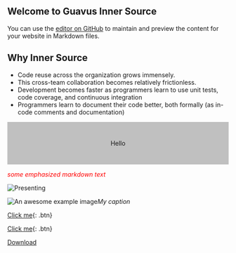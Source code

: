 ## Welcome to Guavus Inner Source 
You can use the [editor on GitHub](https://github.com/jyotsna-talwani-guavus/jyotsna-talwani-guavus.github.io/edit/master/README.md) to maintain and preview the content for your website in Markdown files.

## Why Inner Source

* Code reuse across the organization grows immensely.
* This cross-team collaboration becomes relatively frictionless. 
* Development becomes faster as programmers learn to use unit tests, code coverage, and continuous integration
* Programmers learn to document their code better, both formally (as in-code comments and documentation) 

<div style="background-color:rgb(192, 192, 192); text-align:center; vertical-align: middle; padding:40px 0;">
 Hello
</div>

<span style="color:red"> *some emphasized markdown text* </span>

![Presenting](https://www.google.co.in/url?sa=i&source=images&cd=&cad=rja&uact=8&ved=2ahUKEwjIm6DupJrcAhVKP48KHf10BQ4QjRx6BAgBEAU&url=https%3A%2F%2Fguavus.com%2Fproducts%2Fguavus-reflex-platform%2F&psig=AOvVaw3aFpx7xUZ1JrVrg5V_lXmI&ust=1531509816776388)

<!-- background: #f39b12 -->
<!-- color: #fff -->
<!-- font: frutiger -->

![An awesome example image](/images/path/to/folder/image.png)*My caption*

[Click me](http://techpubs.ggn.in.guavus.com/OnlineHelp/ReflexPlatform/Launch%20Dashboard/Index.html){: .btn}

[Click me](https://github.com/Guavus/tp-demo){: .btn}
 </div>

<a href="https://github.com/pages-themes/time-machine/zipball/master" class="download-button zip"><span>Download</span></a>

